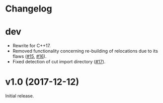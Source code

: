 # Changelog

# dev

* Rewrite for C++17.
* Removed functionality concerning re-building of relocations due to its flaws
  ([#15](https://github.com/avast/pelib/issues/15),
  [#16](https://github.com/avast/pelib/pull/16)).
* Fixed detection of cut import directory
  ([#17](https://github.com/avast/pelib/pull/17)).

# v1.0 (2017-12-12)

Initial release.
